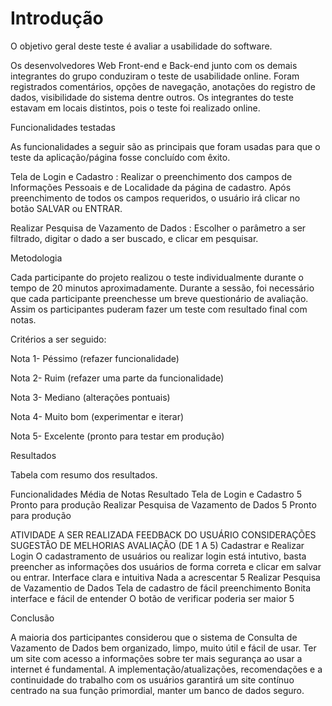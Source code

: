 # Introdução

O objetivo geral deste teste é avaliar a usabilidade do software.

Os desenvolvedores Web Front-end e Back-end junto com os demais integrantes do grupo conduziram o teste de usabilidade online. Foram registrados comentários, opções de navegação, anotações do registro de dados, visibilidade do sistema dentre outros. Os integrantes do teste estavam em locais distintos, pois o teste foi realizado online.

Funcionalidades testadas

As funcionalidades a seguir são as principais que foram usadas para que o teste da aplicação/página fosse concluído com êxito.

Tela de Login e Cadastro : Realizar o preenchimento dos campos de Informações Pessoais e de Localidade da página de cadastro. Após preenchimento de todos os campos requeridos, o usuário irá clicar no botão SALVAR ou ENTRAR.

Realizar Pesquisa de Vazamento de Dados : Escolher o parâmetro a ser filtrado, digitar o dado a ser buscado, e clicar em pesquisar.


Metodologia

Cada participante do projeto realizou o teste individualmente durante o tempo de 20 minutos aproximadamente. Durante a sessão, foi necessário que cada participante preenchesse um breve questionário de avaliação. Assim os participantes puderam fazer um teste com resultado final com notas.

Critérios a ser seguido:

Nota 1- Péssimo (refazer funcionalidade)

Nota 2- Ruim (refazer uma parte da funcionalidade)

Nota 3- Mediano (alterações pontuais)

Nota 4- Muito bom (experimentar e iterar)

Nota 5- Excelente (pronto para testar em produção)

Resultados

Tabela com resumo dos resultados.

Funcionalidades	Média de Notas	Resultado
Tela de Login e Cadastro	5	Pronto para produção
Realizar Pesquisa de Vazamento de Dados	5	Pronto para produção


ATIVIDADE A SER REALIZADA	FEEDBACK DO USUÁRIO	CONSIDERAÇÕES	SUGESTÃO DE MELHORIAS	AVALIAÇÃO (DE 1 A 5)
Cadastrar e Realizar Login	O cadastramento de usuários ou realizar login está intutivo, basta preencher as informações dos usuários de forma correta e clicar em salvar ou entrar.	Interface clara e intuitiva	Nada a acrescentar	5
Realizar Pesquisa de Vazamentio de Dados	Tela de cadastro de fácil preenchimento	Bonita interface e fácil de entender	O botão de verificar poderia ser maior	5

Conclusão

A maioria dos participantes considerou que o sistema de Consulta de Vazamento de Dados  bem organizado, limpo, muito útil e fácil de usar. Ter um site com acesso a informações sobre ter mais segurança ao usar a internet é fundamental. A implementação/atualizações, recomendações e a continuidade do trabalho com os usuários garantirá um site contínuo centrado na sua função primordial, manter um banco de dados seguro.
